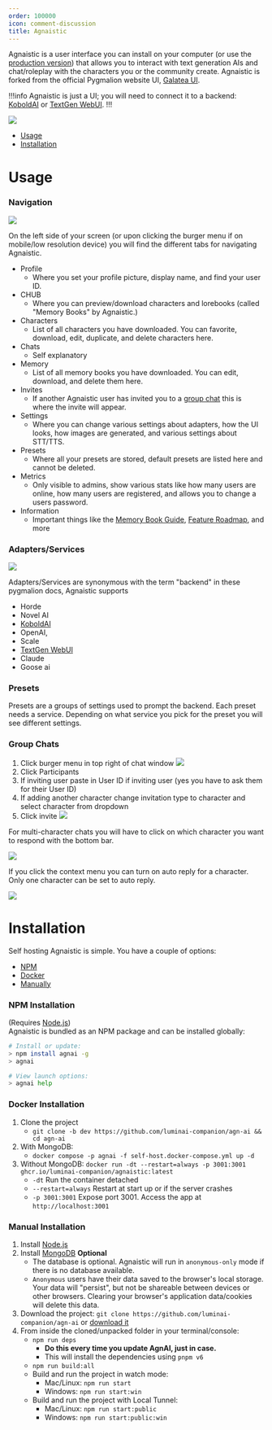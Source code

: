 ```yaml
---
order: 100000
icon: comment-discussion
title: Agnaistic
---
```

Agnaistic is a user interface you can install on your computer (or use the [production version](https://agnai.chat)) that allows you to interact with text generation AIs and chat/roleplay with the characters you or the community create. Agnaistic is forked from the official Pygmalion website UI, [Galatea UI](https://github.com/PygmalionAI/galatea-ui).

!!!info
Agnaistic is just a UI; you will need to connect it to a backend: [KoboldAI](https://docs.alpindale.dev/local-installation-(gpu)/kobold/) or [TextGen WebUI](https://docs.alpindale.dev/local-installation-(gpu)/oobabooga/).
!!!

![](../static/Agnaistic.png)

- [Usage](https://docs.alpindale.dev/pygmalion-extras/agnaistic/#usage)
- [Installation](https://docs.alpindale.dev/pygmalion-extras/agnaistic/#installation)

# Usage

### Navigation

![](../static/AgnaisticSidebar.png)

On the left side of your screen (or upon clicking the burger menu if on mobile/low resolution device) you will find the different tabs for navigating Agnaistic.
- Profile
  - Where you set your profile picture, display name, and find your user ID.
- CHUB
  - Where you can preview/download characters and lorebooks (called "Memory Books" by Agnaistic.)
- Characters
  - List of all characters you have downloaded. You can favorite, download, edit, duplicate, and delete characters here.
- Chats
  - Self explanatory
- Memory
  - List of all memory books you have downloaded. You can edit, download, and delete them here.
- Invites
  - If another Agnaistic user has invited you to a [group chat](https://docs.alpindale.dev/pygmalion-extras/agnaistic/#group-chat) this is where the invite will appear.
- Settings
  - Where you can change various settings about adapters, how the UI looks, how images are generated, and various settings about STT/TTS.
- Presets
  - Where all your presets are stored, default presets are listed here and cannot be deleted.
- Metrics
  - Only visible to admins, show various stats like how many users are online, how many users are registered, and allows you to change a users password.
- Information
  - Important things like the [Memory Book Guide](https://github.com/luminai-companion/agn-ai/blob/dev/instructions/memory.md), [Feature Roadmap](https://github.com/users/sceuick/projects/1/views/1), and more

### Adapters/Services

![](../static/AgnaisticAdapters.png)

Adapters/Services are synonymous with the term "backend" in these pygmalion docs, Agnaistic supports 
- Horde
- Novel AI
- [KoboldAI](https://docs.alpindale.dev/local-installation-(gpu)/kobold/)
- OpenAI, 
- Scale
- [TextGen WebUI](https://docs.alpindale.dev/local-installation-(gpu)/oobabooga/)
- Claude
- Goose ai

### Presets

Presets are a groups of settings used to prompt the backend. Each preset needs a service. Depending on what service you pick for the preset you will see different settings.

### Group Chats

1. Click burger menu in top right of chat window
![](../static/AgnaisticGC1.png)
2. Click Participants
3. If inviting user paste in User ID if inviting user (yes you have to ask them for their User ID)
4. If adding another character change invitation type to character and select character from dropdown
5. Click invite
![](../static/AgnaisticGC2.png)

For multi-character chats you will have to click on which character you want to respond with the bottom bar.

![](../static/AgnaisticGC3.png)

If you click the context menu you can turn on auto reply for a character. Only one character can be set to auto reply.

![](../static/AgnaisticGC4.png)

# Installation
Self hosting Agnaistic is simple. You have a couple of options:
- [NPM](https://docs.alpindale.dev/pygmalion-extras/agnaistic/#npm-installation)
- [Docker](https://docs.alpindale.dev/pygmalion-extras/agnaistic/#docker-installation)
- [Manually](https://docs.alpindale.dev/pygmalion-extras/agnaistic/#manual-installation)

### NPM Installation

(Requires [Node.js](https://nodejs.org/en/download/))  
Agnaistic is bundled as an NPM package and can be installed globally:

```sh
# Install or update:
> npm install agnai -g
> agnai

# View launch options:
> agnai help
```

### Docker Installation

1. Clone the project
   - `git clone -b dev https://github.com/luminai-companion/agn-ai && cd agn-ai`
2. With MongoDB: 
   - `docker compose -p agnai -f self-host.docker-compose.yml up -d`
3. Without MongoDB: `docker run -dt --restart=always -p 3001:3001 ghcr.io/luminai-companion/agnaistic:latest`
    - `-dt` Run the container detached
    - `--restart=always` Restart at start up or if the server crashes
    - `-p 3001:3001` Expose port 3001. Access the app at `http://localhost:3001`

### Manual Installation

1. Install [Node.js](https://nodejs.org/en/download/)
2. Install [MongoDB](https://www.mongodb.com/docs/manual/installation/) **Optional**
    - The database is optional. Agnaistic will run in `anonymous-only` mode if there is no database available.
    - `Anonymous` users have their data saved to the browser's local storage. Your data will "persist", but not be shareable between devices or other browsers. Clearing your browser's application data/cookies will delete this data.
3. Download the project: `git clone https://github.com/luminai-companion/agn-ai` or [download it](https://github.com/luminai-companion/agn-ai/archive/refs/heads/dev.zip)
4. From inside the cloned/unpacked folder in your terminal/console:
    - `npm run deps`
        - **Do this every time you update AgnAI, just in case.**
        - This will install the dependencies using `pnpm v6`
    - `npm run build:all`
    - Build and run the project in watch mode:
        - Mac/Linux: `npm run start`
        - Windows: `npm run start:win`
    - Build and run the project with Local Tunnel:
        - Mac/Linux: `npm run start:public`
        - Windows: `npm run start:public:win`
